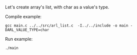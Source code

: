 Let's create array's list, with char as a value's type.

Compile example:
```
gcc main.c ../../src/arl_list.c  -I../../include -o main -DARL_VALUE_TYPE=char
```

Run example:
```
./main
```

